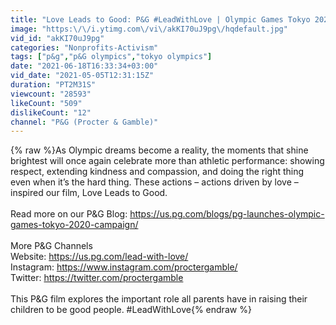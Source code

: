```yaml
---
title: "Love Leads to Good: P&G #LeadWithLove | Olympic Games Tokyo 2020"
image: "https:\/\/i.ytimg.com\/vi\/akKI70uJ9pg\/hqdefault.jpg"
vid_id: "akKI70uJ9pg"
categories: "Nonprofits-Activism"
tags: ["p&g","p&G olympics","tokyo olympics"]
date: "2021-06-18T16:33:34+03:00"
vid_date: "2021-05-05T12:31:15Z"
duration: "PT2M31S"
viewcount: "28593"
likeCount: "509"
dislikeCount: "12"
channel: "P&G (Procter & Gamble)"
---
```

{% raw %}As Olympic dreams become a reality, the moments that shine brightest will once again celebrate more than athletic performance: showing respect, extending kindness and compassion, and doing the right thing even when it’s the hard thing. These actions – actions driven by love – inspired our film, Love Leads to Good.<br /><br />Read more on our P&amp;G Blog: <a rel="nofollow" target="blank" href="https://us.pg.com/blogs/pg-launches-olympic-games-tokyo-2020-campaign/">https://us.pg.com/blogs/pg-launches-olympic-games-tokyo-2020-campaign/</a><br /><br />More P&amp;G Channels<br />Website: <a rel="nofollow" target="blank" href="https://us.pg.com/lead-with-love/">https://us.pg.com/lead-with-love/</a><br />Instagram: <a rel="nofollow" target="blank" href="https://www.instagram.com/proctergamble/">https://www.instagram.com/proctergamble/</a><br />Twitter: <a rel="nofollow" target="blank" href="https://twitter.com/proctergamble">https://twitter.com/proctergamble</a><br /><br />This P&amp;G film explores the important role all parents have in raising their children to be good people. #LeadWithLove{% endraw %}
